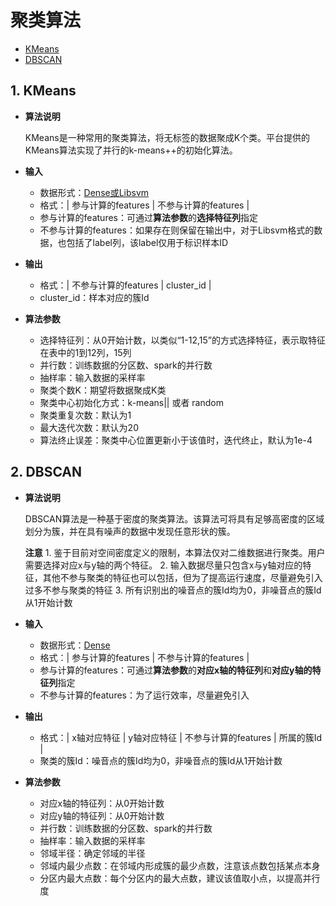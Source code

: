 # 聚类算法

* [KMeans](tdw_ml_jarvis_cluster.md#1-kmeans)
* [DBSCAN](tdw_ml_jarvis_cluster.md#2-dbscan)

## 1. KMeans

* **算法说明**

  KMeans是一种常用的聚类算法，将无标签的数据聚成K个类。平台提供的KMeans算法实现了并行的k-means++的初始化算法。

* **输入**
  * 数据形式：[Dense或Libsvm](../tdw_ml_jarvis_dataformat.md#2-数据格式要求)
  * 格式：\| 参与计算的features \| 不参与计算的features \|
  * 参与计算的features：可通过**算法参数**的**选择特征列**指定
  * 不参与计算的features：如果存在则保留在输出中，对于Libsvm格式的数据，也包括了label列，该label仅用于标识样本ID
* **输出**
  * 格式：\| 不参与计算的features \| cluster\_id \|
  * cluster\_id：样本对应的簇Id
* **算法参数**
  * 选择特征列：从0开始计数，以类似“1-12,15”的方式选择特征，表示取特征在表中的1到12列，15列
  * 并行数：训练数据的分区数、spark的并行数
  * 抽样率：输入数据的采样率
  * 聚类个数K：期望将数据聚成K类
  * 聚类中心初始化方式：k-means\|\| 或者 random
  * 聚类重复次数：默认为1
  * 最大迭代次数：默认为20
  * 算法终止误差：聚类中心位置更新小于该值时，迭代终止，默认为1e-4

## 2. DBSCAN

* **算法说明**

  DBSCAN算法是一种基于密度的聚类算法。该算法可将具有足够高密度的区域划分为簇，并在具有噪声的数据中发现任意形状的簇。

  **注意** 1. 鉴于目前对空间密度定义的限制，本算法仅对二维数据进行聚类。用户需要选择对应x与y轴的两个特征。 2. 输入数据尽量只包含x与y轴对应的特征，其他不参与聚类的特征也可以包括，但为了提高运行速度，尽量避免引入过多不参与聚类的特征 3. 所有识别出的噪音点的簇Id均为0，非噪音点的簇Id从1开始计数

* **输入**
  * 数据形式：[Dense](../tdw_ml_jarvis_dataformat.md#21-dense数据格式)
  * 格式：\| 参与计算的features \| 不参与计算的features \|
  * 参与计算的features：可通过**算法参数**的**对应x轴的特征列**和**对应y轴的特征列**指定
  * 不参与计算的features：为了运行效率，尽量避免引入
* **输出**
  * 格式：\| x轴对应特征 \| y轴对应特征 \| 不参与计算的features \| 所属的簇Id \|
  * 聚类的簇Id：噪音点的簇Id均为0，非噪音点的簇Id从1开始计数
* **算法参数**
  * 对应x轴的特征列：从0开始计数
  * 对应y轴的特征列：从0开始计数
  * 并行数：训练数据的分区数、spark的并行数
  * 抽样率：输入数据的采样率
  * 邻域半径：确定邻域的半径
  * 邻域内最少点数：在邻域内形成簇的最少点数，注意该点数包括某点本身
  * 分区内最大点数：每个分区内的最大点数，建议该值取小点，以提高并行度

